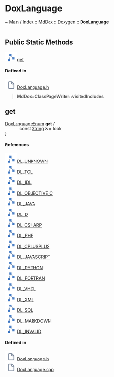 <a id="doxlanguage"></a>
<h1>DoxLanguage</h1>
<a id="classMdDox_1_1Doxygen_1_1DoxLanguage"></a>
<a href="https://github.com/CharlesCarley/MdDox">~</a>
<a href="indexpage.md#main">Main</a>
<span class="inline-text">/</span>
<a href="index.md#index">Index</a>
<span class="inline-text">::</span>
<a href="namespaceMdDox.md#mddox">MdDox</a>
<span class="inline-text">::</span>
<a href="namespaceMdDox_1_1Doxygen.md#doxygen">Doxygen</a>
<span class="inline-text">::</span>
<span class="bold-text"><b>DoxLanguage</b></span>
<br/>
<br/>
<a id="public-static-methods"></a>
<h2>Public Static Methods</h2>
<span class="icon-list-item"><a href="#get" class="icon-list-item"><img src="../images/class.svg" class="icon-list-item"/><span class="icon-list-item">get</span>
</a>
</span>
<br/>
<a id="defined-in"></a>
<h4>Defined in</h4>
<span class="icon-list-item"><a href="https://github.com/CharlesCarley/MdDox/blob/master//Tools/Doxygen/DoxLanguage.h#L126" class="icon-list-item"><img src="../images/file.svg" class="icon-list-item"/><span class="icon-list-item">DoxLanguage.h</span>
</a>
</span>
<br/>
<blockquote>
<span class="bold-text"><b>MdDox::ClassPageWriter::visitedIncludes</b></span>
</blockquote>
<a id="get"></a>
<h2>get</h2>
<a href="namespaceMdDox_1_1Doxygen.md#doxlanguageenum">DoxLanguageEnum</a>
<span class="bold-text"><b>get</b></span>
<span class="italic-text"><i>(</i></span>
<div class="paragraph">
<span class="paragraph"><img src="../images/horSpace24px.svg"/><span class="inline-text">const </span>
<a href="namespaceMdDox.md#string">String</a>
<span class="inline-text"> &amp;</span>
<span class="inline-text"> = </span>
<span class="inline-text">look</span>
</span>
</div>
<span class="italic-text"><i>)</i></span>
<a id="references"></a>
<h4>References</h4>
<span class="icon-list-item"><a href="namespaceMdDox_1_1Doxygen.md#dl_unknown" class="icon-list-item"><img src="../images/class.svg" class="icon-list-item"/><span class="icon-list-item">DL_UNKNOWN</span>
</a>
</span>
<br/>
<span class="icon-list-item"><a href="namespaceMdDox_1_1Doxygen.md#dl_tcl" class="icon-list-item"><img src="../images/class.svg" class="icon-list-item"/><span class="icon-list-item">DL_TCL</span>
</a>
</span>
<br/>
<span class="icon-list-item"><a href="namespaceMdDox_1_1Doxygen.md#dl_idl" class="icon-list-item"><img src="../images/class.svg" class="icon-list-item"/><span class="icon-list-item">DL_IDL</span>
</a>
</span>
<br/>
<span class="icon-list-item"><a href="namespaceMdDox_1_1Doxygen.md#dl_objective_c" class="icon-list-item"><img src="../images/class.svg" class="icon-list-item"/><span class="icon-list-item">DL_OBJECTIVE_C</span>
</a>
</span>
<br/>
<span class="icon-list-item"><a href="namespaceMdDox_1_1Doxygen.md#dl_java" class="icon-list-item"><img src="../images/class.svg" class="icon-list-item"/><span class="icon-list-item">DL_JAVA</span>
</a>
</span>
<br/>
<span class="icon-list-item"><a href="namespaceMdDox_1_1Doxygen.md#dl_d" class="icon-list-item"><img src="../images/class.svg" class="icon-list-item"/><span class="icon-list-item">DL_D</span>
</a>
</span>
<br/>
<span class="icon-list-item"><a href="namespaceMdDox_1_1Doxygen.md#dl_csharp" class="icon-list-item"><img src="../images/class.svg" class="icon-list-item"/><span class="icon-list-item">DL_CSHARP</span>
</a>
</span>
<br/>
<span class="icon-list-item"><a href="namespaceMdDox_1_1Doxygen.md#dl_php" class="icon-list-item"><img src="../images/class.svg" class="icon-list-item"/><span class="icon-list-item">DL_PHP</span>
</a>
</span>
<br/>
<span class="icon-list-item"><a href="namespaceMdDox_1_1Doxygen.md#dl_cplusplus" class="icon-list-item"><img src="../images/class.svg" class="icon-list-item"/><span class="icon-list-item">DL_CPLUSPLUS</span>
</a>
</span>
<br/>
<span class="icon-list-item"><a href="namespaceMdDox_1_1Doxygen.md#dl_javascript" class="icon-list-item"><img src="../images/class.svg" class="icon-list-item"/><span class="icon-list-item">DL_JAVASCRIPT</span>
</a>
</span>
<br/>
<span class="icon-list-item"><a href="namespaceMdDox_1_1Doxygen.md#dl_python" class="icon-list-item"><img src="../images/class.svg" class="icon-list-item"/><span class="icon-list-item">DL_PYTHON</span>
</a>
</span>
<br/>
<span class="icon-list-item"><a href="namespaceMdDox_1_1Doxygen.md#dl_fortran" class="icon-list-item"><img src="../images/class.svg" class="icon-list-item"/><span class="icon-list-item">DL_FORTRAN</span>
</a>
</span>
<br/>
<span class="icon-list-item"><a href="namespaceMdDox_1_1Doxygen.md#dl_vhdl" class="icon-list-item"><img src="../images/class.svg" class="icon-list-item"/><span class="icon-list-item">DL_VHDL</span>
</a>
</span>
<br/>
<span class="icon-list-item"><a href="namespaceMdDox_1_1Doxygen.md#dl_xml" class="icon-list-item"><img src="../images/class.svg" class="icon-list-item"/><span class="icon-list-item">DL_XML</span>
</a>
</span>
<br/>
<span class="icon-list-item"><a href="namespaceMdDox_1_1Doxygen.md#dl_sql" class="icon-list-item"><img src="../images/class.svg" class="icon-list-item"/><span class="icon-list-item">DL_SQL</span>
</a>
</span>
<br/>
<span class="icon-list-item"><a href="namespaceMdDox_1_1Doxygen.md#dl_markdown" class="icon-list-item"><img src="../images/class.svg" class="icon-list-item"/><span class="icon-list-item">DL_MARKDOWN</span>
</a>
</span>
<br/>
<span class="icon-list-item"><a href="namespaceMdDox_1_1Doxygen.md#dl_invalid" class="icon-list-item"><img src="../images/class.svg" class="icon-list-item"/><span class="icon-list-item">DL_INVALID</span>
</a>
</span>
<br/>
<a id="defined-in"></a>
<h4>Defined in</h4>
<span class="icon-list-item"><a href="https://github.com/CharlesCarley/MdDox/blob/master//Tools/Doxygen/DoxLanguage.h#L128" class="icon-list-item"><img src="../images/file.svg" class="icon-list-item"/><span class="icon-list-item">DoxLanguage.h</span>
</a>
</span>
<br/>
<span class="icon-list-item"><a href="https://github.com/CharlesCarley/MdDox/blob/master//Tools/Doxygen/DoxLanguage.cpp#L30" class="icon-list-item"><img src="../images/file.svg" class="icon-list-item"/><span class="icon-list-item">DoxLanguage.cpp</span>
</a>
</span>
<br/>
<br/>
</div>
</div>
</body>
</html>
